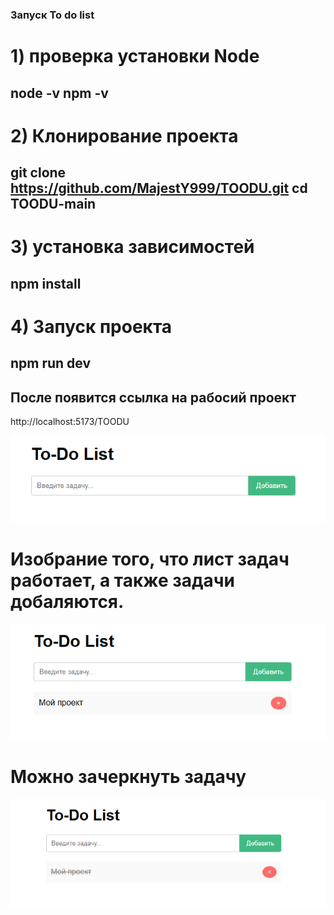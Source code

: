 ### Запуск To do list 
# 1) проверка установки Node
 node -v
 npm -v
-----
# 2) Клонирование проекта
   git clone https://github.com/MajestY999/TOODU.git
   cd TOODU-main
------
# 3) установка зависимостей 
npm install 
-----
# 4) Запуск проекта 
npm run dev
-----
## После появится ссылка на рабосий проект 

http://localhost:5173/TOODU


![Главная страница](image-1.png)

# Изобрание того, что лист задач работает, а также задачи добаляются.

![проверка на работоспособность](image-2.png)

# Можно зачеркнуть задачу 

![зачёркнутая задача](image-3.png)